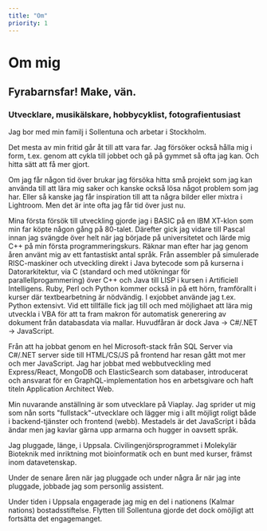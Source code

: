 ```yaml
---
title: "Om"
priority: 1
---
```


# Om mig
## Fyrabarnsfar! Make, vän.
### Utvecklare, musikälskare, hobbycyklist, fotografientusiast


Jag bor med min familj i Sollentuna och arbetar i Stockholm.

Det mesta av min fritid går åt till att vara far. Jag försöker också hålla mig i form, t.ex. genom att cykla till jobbet och gå på gymmet så ofta jag kan. Och hitta sätt att få mer gjort.

Om jag får någon tid över brukar jag försöka hitta små projekt som jag kan använda till att lära mig saker och kanske också lösa något problem som jag har. Eller så kanske jag får inspiration till att ta några bilder eller mixtra i Lightroom. Men det är inte ofta jag får tid över just nu.

Mina första försök till utveckling gjorde jag i BASIC på en IBM XT-klon som min far köpte någon gång på 80-talet. Därefter gick jag vidare till Pascal innan jag svängde över helt när jag började på universitetet och lärde mig C++ på min första programmeringskurs.
Räknar man efter har jag genom åren använt mig av ett fantastiskt antal språk. Från assembler på simulerade RISC-maskiner och utveckling direkt i Java bytecode som på kurserna i Datorarkitektur, via C (standard och med utökningar för parallellprogammering) över C++ och Java till LISP i kursen i Artificiell Intelligens. Ruby, Perl och Python kommer också in på ett hörn, framförallt i kurser där textbearbetning är nödvändig. I exjobbet använde jag t.ex. Python extensivt. Vid ett tillfälle fick jag till och med möjlighaet att lära mig utveckla i VBA för att ta fram makron för automatisk generering av dokument från databasdata via mallar. Huvudfåran är dock Java -> C#/.NET -> JavaScript.

Från att ha jobbat genom en hel Microsoft-stack från SQL Server via C#/.NET server side till HTML/CS/JS på frontend har resan gått mot mer och mer JavaScript. Jag har jobbat med webbutveckling med Express/React, MongoDB och ElasticSearch som databaser, introducerat och ansvarat för en GraphQL-implementation hos en arbetsgivare och haft titeln Application Architect Web.

Min nuvarande anställning är som utvecklare på Viaplay. Jag sprider ut mig som nån sorts "fullstack"-utvecklare och lägger mig i allt möjligt roligt både i backend-tjänster och frontend (webb). Mestadels är det JavaScript i båda ändar men jag kavlar gärna upp armarna och hugger in oavsett språk.

Jag pluggade, länge, i Uppsala. Civilingenjörsprogrammet i Molekylär Bioteknik med inriktning mot bioinformatik och en bunt med kurser, främst inom datavetenskap.

Under de senare åren när jag pluggade och under några år när jag inte pluggade, jobbade jag som personlig assistent.

Under tiden i Uppsala engagerade jag mig en del i nationens (Kalmar nations) bostadsstiftelse. Flytten till Sollentuna gjorde det dock omöjligt att fortsätta det engagemanget.